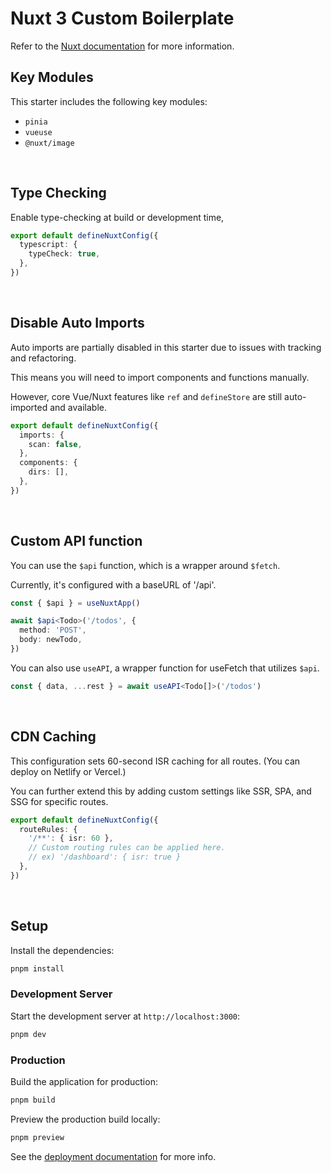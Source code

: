 # Nuxt 3 Custom Boilerplate

Refer to the [Nuxt documentation](https://nuxt.com/docs/getting-started/introduction) for more information.

## Key Modules

This starter includes the following key modules:

- `pinia`
- `vueuse`
- `@nuxt/image`

<br/>

## Type Checking

Enable type-checking at build or development time,

```ts
export default defineNuxtConfig({
  typescript: {
    typeCheck: true,
  },
})
```

<br/>

## Disable Auto Imports

Auto imports are partially disabled in this starter due to issues with tracking and refactoring.

This means you will need to import components and functions manually.

However, core Vue/Nuxt features like `ref` and `defineStore` are still auto-imported and available.

```ts
export default defineNuxtConfig({
  imports: {
    scan: false,
  },
  components: {
    dirs: [],
  },
})
```

<br/>

## Custom API function

You can use the `$api` function, which is a wrapper around `$fetch`. 

Currently, it's configured with a baseURL of '/api'.

```ts
const { $api } = useNuxtApp()

await $api<Todo>('/todos', {
  method: 'POST',
  body: newTodo,
})
```

You can also use `useAPI`, a wrapper function for useFetch that utilizes `$api`.

```ts
const { data, ...rest } = await useAPI<Todo[]>('/todos')
```

<br/>

## CDN Caching

This configuration sets 60-second ISR caching for all routes. (You can deploy on Netlify or Vercel.)

You can further extend this by adding custom settings like SSR, SPA, and SSG for specific routes.

```ts
export default defineNuxtConfig({
  routeRules: {
    '/**': { isr: 60 },
    // Custom routing rules can be applied here.
    // ex) '/dashboard': { isr: true }
  },
})
```

<br/>

## Setup

Install the dependencies:

```bash
pnpm install
```

### Development Server

Start the development server at `http://localhost:3000`:

```bash
pnpm dev
```

### Production

Build the application for production:

```bash
pnpm build
```

Preview the production build locally:

```bash
pnpm preview
```

See the [deployment documentation](https://nuxt.com/docs/getting-started/deployment) for more info.
